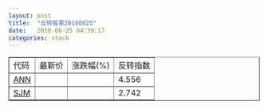 ```yaml
---
layout: post
title:  "反转股票20180825"
date:   2018-08-25 04:39:17
categories: stock
---
```


<script type="text/javascript">
var stockList = []
stockList.push('gb_ann');
stockList.push('gb_sjm');
</script>

<table border="1">
 <tr>
 <td>代码</td>
  <td>最新价</td>
  <td>涨跌幅(%)</td>
 <td>反转指数</td>
</tr>
  <tr id="ann"><td><a href="http://stock.finance.sina.com.cn/usstock/quotes/ANN.html" target="_blank">ANN</a></td><td></td><td></td><td>4.556</td></tr>
  <tr id="sjm"><td><a href="http://stock.finance.sina.com.cn/usstock/quotes/SJM.html" target="_blank">SJM</a></td><td></td><td></td><td>2.742</td></tr>
</table>

